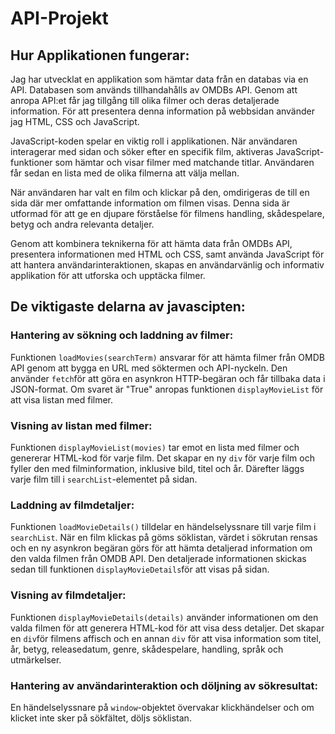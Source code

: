 # API-Projekt

## Hur Applikationen fungerar:
 
Jag har utvecklat en applikation som hämtar data från en databas via en API. Databasen som används tillhandahålls av OMDBs API. Genom att anropa API:et får jag tillgång till olika filmer och deras detaljerade information. För att presentera denna information på webbsidan använder jag HTML, CSS och JavaScript.

JavaScript-koden spelar en viktig roll i applikationen. När användaren interagerar med sidan och söker efter en specifik film, aktiveras JavaScript-funktioner som hämtar och visar filmer med matchande titlar. Användaren får sedan en lista med de olika filmerna att välja mellan.

När användaren har valt en film och klickar på den, omdirigeras de till en sida där mer omfattande information om filmen visas. Denna sida är utformad för att ge en djupare förståelse för filmens handling, skådespelare, betyg och andra relevanta detaljer.

Genom att kombinera teknikerna för att hämta data från OMDBs API, presentera informationen med HTML och CSS, samt använda JavaScript för att hantera användarinteraktionen, skapas en användarvänlig och informativ applikation för att utforska och upptäcka filmer.


## De viktigaste delarna av javascipten:

### Hantering av sökning och laddning av filmer:

Funktionen ```loadMovies(searchTerm)``` ansvarar för att hämta filmer från OMDB API genom att bygga en URL med söktermen och API-nyckeln. Den använder ```fetch```för att göra en asynkron HTTP-begäran och får tillbaka data i JSON-format. Om svaret är "True" anropas funktionen ```displayMovieList```
 för att visa listan med filmer.

### Visning av listan med filmer:

Funktionen ```displayMovieList(movies)``` tar emot en lista med filmer och genererar HTML-kod för varje film. Det skapar en ny ```div``` för varje film och fyller den med filminformation, inklusive bild, titel och år. Därefter läggs varje film till i ```searchList```-elementet på sidan.

### Laddning av filmdetaljer:

Funktionen ```loadMovieDetails()``` tilldelar en händelselyssnare till varje film i ```searchList```. När en film klickas på göms söklistan, värdet i sökrutan rensas och en ny asynkron begäran görs för att hämta detaljerad information om den valda filmen från OMDB API. Den detaljerade informationen skickas sedan till funktionen ```displayMovieDetails```för att visas på sidan.

 ### Visning av filmdetaljer:

Funktionen ```displayMovieDetails(details)``` använder informationen om den valda filmen för att generera HTML-kod för att visa dess detaljer. Det skapar en ```div```för filmens affisch och en annan ```div``` för att visa information som titel, år, betyg, releasedatum, genre, skådespelare, handling, språk och utmärkelser.
 
### Hantering av användarinteraktion och döljning av sökresultat:
 
En händelselyssnare på ```window```-objektet övervakar klickhändelser och om klicket inte sker på sökfältet, döljs söklistan.

